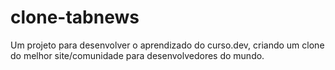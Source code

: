 # clone-tabnews

Um projeto para desenvolver o aprendizado do curso.dev, criando um clone do melhor site/comunidade para desenvolvedores do mundo.
